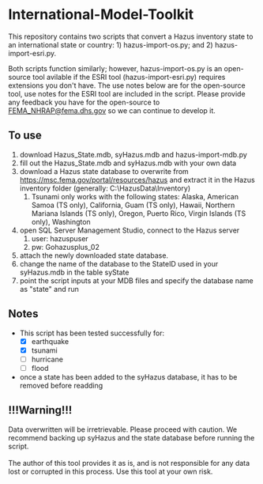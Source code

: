# International-Model-Toolkit

This repository contains two scripts that convert a Hazus inventory state to an international state or country: 1) hazus-import-os.py; and 2) hazus-import-esri.py.

Both scripts function similarly; however, hazus-import-os.py is an open-source tool avilable if the ESRI tool (hazus-import-esri.py) requires extensions you don't have. The use notes below are for the open-source tool, use notes for the ESRI tool are included in the script. Please provide any feedback you have for the open-source to FEMA_NHRAP@fema.dhs.gov so we can continue to develop it.

<h2>To use</h2>

1. download Hazus_State.mdb, syHazus.mdb and hazus-import-mdb.py
2. fill out the Hazus_State.mdb and syHazus.mdb with your own data
3. download a Hazus state database to overwrite from https://msc.fema.gov/portal/resources/hazus and extract it in the Hazus inventory folder (generally: C:\HazusData\Inventory)
    1. Tsunami only works with the following states: Alaska, American Samoa (TS only), California, Guam (TS only), Hawaii, Northern Mariana Islands (TS only), Oregon, Puerto Rico, Virgin Islands (TS only), Washington
4. open SQL Server Management Studio, connect to the Hazus server
    1. user: hazuspuser
    2. pw: Gohazusplus_02
5. attach the newly downloaded state database.
6. change the name of the database to the StateID used in your syHazus.mdb in the table syState
7. point the script inputs at your MDB files and specify the database name as "state" and run
 
<h2>Notes</h2>
 
* This script has been tested successfully for:
  - [x] earthquake
  - [x] tsunami
  - [ ] hurricane
  - [ ] flood
* once a state has been added to the syHazus database, it has to be removed before readding
 
<h2>!!!Warning!!!</h2>
Data overwritten will be irretrievable.  Please proceed with caution. We recommend backing up syHazus and the state database before running the script.  
<br/>
<br/>
The author of this tool provides it as is, and is not responsible for any data lost
or corrupted in this process.  Use this tool at your own risk.
